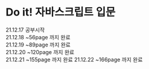 # Do it! 자바스크립트 입문

21.12.17 공부시작  
21.12.18 ~56page 까지 완료  
21.12.19 ~89page 까지 완료  
21.12.20 ~120page 까지 완료  
21.12.21 ~155page 까지 완료
21.12.22 ~166page 까지 완료